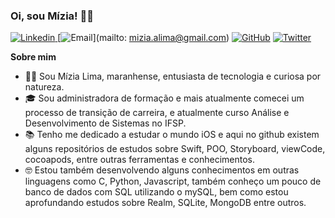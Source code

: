 ### Oi, sou Mízia! 🙋‍♀️

[![Linkedin](https://img.shields.io/badge/LinkedIn-0077B5?style=for-the-badge&logo=linkedin&logoColor=white) ](https://www.linkedin.com/in/miziasalima/) [![Email](https://img.shields.io/badge/mizia.alima@gmail.com-D14836?style=for-the-badge&logo=mizia.alima@gmail.com&logoColor=white)](mailto: mizia.alima@gmail.com) [![GitHub](https://img.shields.io/badge/GitHub-100000?style=for-the-badge&logo=github&logoColor=white)](https://github.com/miziaalmeida/miziaalmeida)
[![Twitter](https://img.shields.io/badge/Twitter-1DA1F2?style=for-the-badge&logo=twitter&logoColor=white)](https://twitter.com/mizia_alm)

**Sobre mim**

- 💁‍♀️ Sou Mízia Lima, maranhense, entusiasta de tecnologia e curiosa por natureza.
- 🎓 Sou administradora de formação e mais atualmente comecei um processo de transição de carreira, e atualmente curso Análise e Desenvolvimento de Sistemas no IFSP.
- 📚 Tenho me dedicado a estudar o mundo iOS e aqui no github existem alguns repositórios de estudos sobre Swift, POO, Storyboard, viewCode, cocoapods, entre outras ferramentas e conhecimentos.
- 🤓 Estou também desenvolvendo alguns conhecimentos em outras linguagens como C, Python, Javascript, também conheço um pouco de banco de dados com SQL utilizando o mySQL, bem como estou aprofundando estudos sobre Realm, SQLite, MongoDB entre outros.
